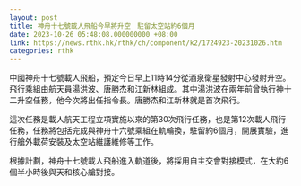 ```yaml
---
layout: post
title: 神舟十七號載人飛船今早將升空　駐留太空站約6個月
date: 2023-10-26 05:48:08.000000000 +08:00
link: https://news.rthk.hk/rthk/ch/component/k2/1724923-20231026.htm
categories: rthk
---
```


中國神舟十七號載人飛船，預定今日早上11時14分從酒泉衛星發射中心發射升空。飛行乘組由航天員湯洪波、唐勝杰和江新林組成。其中湯洪波在兩年前曾執行神十二升空任務，他今次將出任指令長。唐勝杰和江新林就是首次飛行。

這次任務是載人航天工程立項實施以來的第30次飛行任務，也是第12次載人飛行任務，任務將包括完成與神舟十六號乘組在軌輪換，駐留約6個月，開展實驗，進行艙外載荷安裝及太空站維護維修等工作。

根據計劃，神舟十七號載人飛船進入軌道後，將採用自主交會對接模式，在大約6個半小時後與天和核心艙對接。
